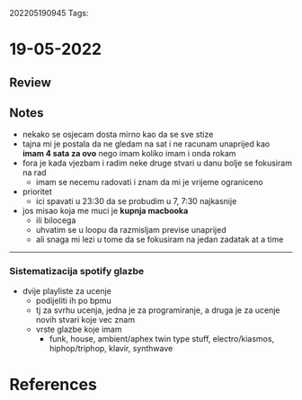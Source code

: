 202205190945
Tags: 
# 19-05-2022
## Review

## Notes
- nekako se osjecam dosta mirno kao da se sve stize
- tajna mi je postala da ne gledam na sat i ne racunam unaprijed kao **imam 4 sata za ovo** nego imam koliko imam i onda rokam
- fora je kada vjezbam i radim neke druge stvari u danu bolje se fokusiram na rad
	- imam se necemu radovati i znam da mi je vrijeme ograniceno
- prioritet
	- ici spavati u 23:30 da se probudim u 7, 7:30 najkasnije
- jos misao koja me muci je **kupnja macbooka**
	- ili bilocega
	- uhvatim se u loopu da razmisljam previse unaprijed
	- ali snaga mi lezi u tome da se fokusiram na jedan zadatak at a time
---
### Sistematizacija spotify glazbe
- dvije playliste za ucenje
	- podijeliti ih po bpmu
	- tj za svrhu ucenja, jedna je za programiranje, a druga je za ucenje novih stvari koje vec znam
	- vrste glazbe koje imam
		- funk, house, ambient/aphex twin type stuff, electro/kiasmos, hiphop/triphop, klavir, synthwave 
# References